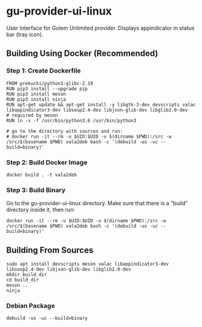 # gu-provider-ui-linux

User Interface for Golem Unlimited provider. Displays appindicator in status bar (tray icon).

## Building Using Docker (Recommended)

### Step 1: Create Dockerfile

```
FROM prekucki/python3:glibc-2.19
RUN pip3 install --upgrade pip
RUN pip3 install meson
RUN pip3 install ninja
RUN apt-get update && apt-get install -y libgtk-3-dev devscripts valac libappindicator3-dev libsoup2.4-dev libjson-glib-dev libglib2.0-dev
# required by meson
RUN ln -s -f /usr/bin/python3.6 /usr/bin/python3

# go to the directory with sources and run:
# docker run -it --rm -u $UID:$UID -v $(dirname $PWD):/src -w /src/$(basename $PWD) vala2deb bash -c '(debuild -us -uc --build=binary)'
```

### Step 2: Build Docker Image

`docker build . -t vala2deb`

### Step 3: Build Binary

Go to the gu-provider-ui-linux directory. Make sure that there is a "build" directory inside it, then run:

`docker run -it --rm -u $UID:$UID -v $(dirname $PWD):/src -w /src/$(basename $PWD) vala2deb bash -c '(debuild -us -uc --build=binary)'`

## Building From Sources

```
sudo apt install devscripts meson valac libappindicator3-dev libsoup2.4-dev libjson-glib-dev libglib2.0-dev
mkdir build_dir
cd build_dir
meson ..
ninja
```

### Debian Package

```
debuild -us -uc --build=binary
```
